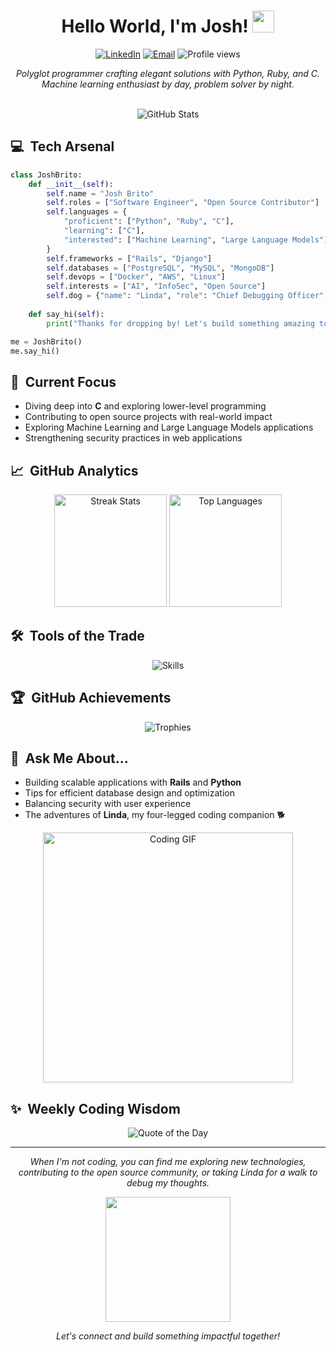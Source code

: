 <h1 align="center">Hello World, I'm Josh! <img src="https://media.giphy.com/media/hvRJCLFzcasrR4ia7z/giphy.gif" width="35"></h1>

<p align="center">
  <a href="https://linkedin.com/in/jbrito6492"><img src="https://img.shields.io/badge/LinkedIn-Connect-0077B5?style=flat-square&logo=linkedin" alt="LinkedIn" /></a>
  <a href="mailto:jbrito6492@gmail.com"><img src="https://img.shields.io/badge/Email-Contact-D14836?style=flat-square&logo=gmail" alt="Email" /></a>
  <img src="https://komarev.com/ghpvc/?username=jbrito6492&label=Profile%20views&color=blueviolet&style=flat-square" alt="Profile views" />
</p>

<p align="center">
  <i>Polyglot programmer crafting elegant solutions with Python, Ruby, and C.<br>
  Machine learning enthusiast by day, problem solver by night.</i>
</p>

<br>

<div align="center">
  <img src="https://github-stats-alpha.vercel.app/api?username=jbrito6492&cc=282a36&tc=ff79c6&ic=bd93f9&bc=dddddd" alt="GitHub Stats" />
</div>

## 💻 &nbsp;Tech Arsenal

```python
class JoshBrito:
    def __init__(self):
        self.name = "Josh Brito"
        self.roles = ["Software Engineer", "Open Source Contributor"]
        self.languages = {
            "proficient": ["Python", "Ruby", "C"],
            "learning": ["C"],
            "interested": ["Machine Learning", "Large Language Models"]
        }
        self.frameworks = ["Rails", "Django"]
        self.databases = ["PostgreSQL", "MySQL", "MongoDB"]
        self.devops = ["Docker", "AWS", "Linux"]
        self.interests = ["AI", "InfoSec", "Open Source"]
        self.dog = {"name": "Linda", "role": "Chief Debugging Officer", "skills": ["Rubber duck debugging", "Moral support"]}
    
    def say_hi(self):
        print("Thanks for dropping by! Let's build something amazing together.")

me = JoshBrito()
me.say_hi()
```

## 🚀 &nbsp;Current Focus

- Diving deep into **C** and exploring lower-level programming
- Contributing to open source projects with real-world impact
- Exploring Machine Learning and Large Language Models applications
- Strengthening security practices in web applications

## 📈 &nbsp;GitHub Analytics

<div align="center">
  <img height="180em" src="https://github-readme-streak-stats.herokuapp.com/?user=jbrito6492&theme=tokyonight&hide_border=true&background=1A1B27" alt="Streak Stats" />
  <img height="180em" src="https://github-readme-stats.vercel.app/api/top-langs/?username=jbrito6492&layout=compact&theme=tokyonight&hide_border=true" alt="Top Languages" />
</div>

## 🛠️ &nbsp;Tools of the Trade

<p align="center">
  <img src="https://skillicons.dev/icons?i=python,ruby,c,cs,rails,django,html,css,js,nodejs,react,postgresql,mysql,linux,docker,aws" alt="Skills" />
</p>

## 🏆 &nbsp;GitHub Achievements

<p align="center">
  <img src="https://github-profile-trophy.vercel.app/?username=jbrito6492&theme=nord&column=7&margin-w=15&margin-h=15&no-frame=true" alt="Trophies" />
</p>

## 💬 &nbsp;Ask Me About...

- Building scalable applications with **Rails** and **Python**
- Tips for efficient database design and optimization
- Balancing security with user experience
- The adventures of **Linda**, my four-legged coding companion 🐕

<div align="center">
  <img src="https://media.giphy.com/media/13HgwGsXF0aiGY/giphy.gif" width="400" alt="Coding GIF">
</div>

## ✨ &nbsp;Weekly Coding Wisdom

<p align="center">
  <img src="https://quotes-github-readme.vercel.app/api?type=horizontal&theme=tokyonight" alt="Quote of the Day" />
</p>

<hr>

<p align="center">
  <i>When I'm not coding, you can find me exploring new technologies, contributing to the open source community, or taking Linda for a walk to debug my thoughts.</i>
</p>

<p align="center">
  <img src="https://media.giphy.com/media/Q7SKqn3G97xpmfSOvG/giphy.gif" width="200">
</p>

<p align="center">
  <i>Let's connect and build something impactful together!</i>
</p>
